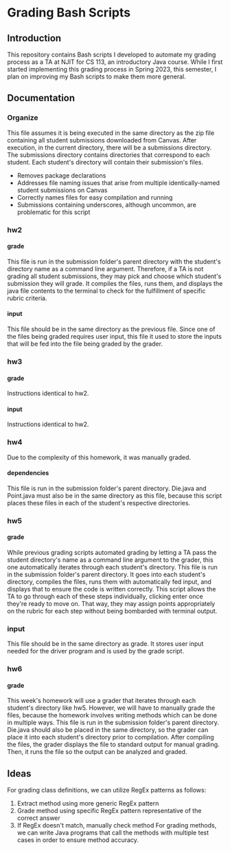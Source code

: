 # Grading Bash Scripts
## Introduction
This repository contains Bash scripts I developed to automate my grading process as a TA at NJIT for CS 113, an introductory Java course. While I first started implementing this grading process in Spring 2023, this semester, I plan on improving my Bash scripts to make them more general.
## Documentation
### Organize
This file assumes it is being executed in the same directory as the zip file containing all student submissions downloaded from Canvas. After execution, in the current directory, there will be a submissions directory. The submissions directory contains directories that correspond to each student. Each student's directory will contain their submission's files.
- Removes package declarations
- Addresses file naming issues that arise from multiple identically-named student submissions on Canvas
- Correctly names files for easy compilation and running
- Submissions containing underscores, although uncommon, are problematic for this script
### hw2
#### grade
This file is run in the submission folder's parent directory with the student's directory name as a command line argument. Therefore, if a TA is not grading all student submissions, they may pick and choose which student's submission they will grade. It compiles the files, runs them, and displays the java file contents to the terminal to check for the fulfillment of specific rubric criteria.
#### input
This file should be in the same directory as the previous file. Since one of the files being graded requires user input, this file it used to store the inputs that will be fed into the file being graded by the grader.
### hw3
#### grade
Instructions identical to hw2.
#### input
Instructions identical to hw2.
### hw4
Due to the complexity of this homework, it was manually graded.
#### dependencies
This file is run in the submission folder's parent directory. Die.java and Point.java must also be in the same directory as this file, because this script places these files in each of the student's respective directories.
### hw5
#### grade
While previous grading scripts automated grading by letting a TA pass the student directory's name as a command line argument to the grader, this one automatically iterates through each student's directory. This file is run in the submission folder's parent directory. It goes into each student's directory, compiles the files, runs them with automatically fed input, and displays that to ensure the code is written correctly. This script allows the TA to go through each of these steps individually, clicking enter once they're ready to move on. That way, they may assign points appropriately on the rubric for each step without being bombarded with terminal output.
### input
This file should be in the same directory as grade. It stores user input needed for the driver program and is used by the grade script.
### hw6
#### grade
This week's homework will use a grader that iterates through each student's directory like hw5. However, we will have to manually grade the files, because the homework involves writing methods which can be done in multiple ways. This file is run in the submission folder's parent directory. Die.java should also be placed in the same directory, so the grader can place it into each student's directory prior to compilation. After compiling the files, the grader displays the file to standard output for manual grading. Then, it runs the file so the output can be analyzed and graded.
## Ideas
For grading class definitions, we can utilize RegEx patterns as follows:
1. Extract method using more generic RegEx pattern
2. Grade method using specific RegEx pattern representative of the correct answer
3. If RegEx doesn't match, manually check method
For grading methods, we can write Java programs that call the methods with multiple test cases in order to ensure method accuracy.
